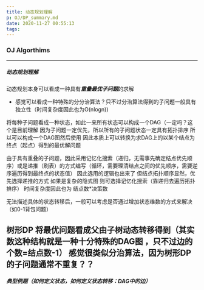 ```yaml
---
title: 动态规划理解
p: OJ/DP_summary.md
date: 2020-11-27 00:55:13
tags:
---
```



### OJ Algorthims 

---

##### 动态规划理解 

动态规划本身可以看成一种具有***重叠最优子问题***的求解
* 感觉可以看成一种特殊的分分治算法？只不过分治算法得到的子问题一般具有独立性（时间复杂度因此也为O(nlogn))

将每种子问题看成一种状态，如此一来所有状态可以构成一个DAG（一定吗？这个是目前理解 因为子问题一定优先，所以所有的子问题状态一定具有拓扑排序 所以可以构成一个DAG图然后使用
因此本质上可以转换为求DAG上的以某个结点为终点（起点）得到的最优解问题 

由于具有重叠的子问题，因此采用记忆化搜索（递归，无需事先确定结点优先顺序）或是递推（刷表）的方式编写（循环，需要理清结点之间的优先顺序，需要逆序遍历得到最终点的状态值）
因此选用的逻辑也出来了 但结点拓扑顺序显然，优先选择递推的方式 如果是复杂的隐式图 则可选择记忆化搜索（靠递归去遍历拓扑排序）
时间复杂度因此也为 结点数*决策数

无法描述具体的状态转移后，一般可以考虑是否通过增加状态维数的方式来解决（如0-1背包问题）

树形DP 将最优问题看成父由子树动态转移得到（其实数这种结构就是一种十分特殊的DAG图 ，只不过边的个数=结点数-1）
感觉很类似分治算法，因为树形DP的子问题通常不重复？？
--- 

##### 典型例题（如何定义状态，如何定义状态转移：DAG中的边）